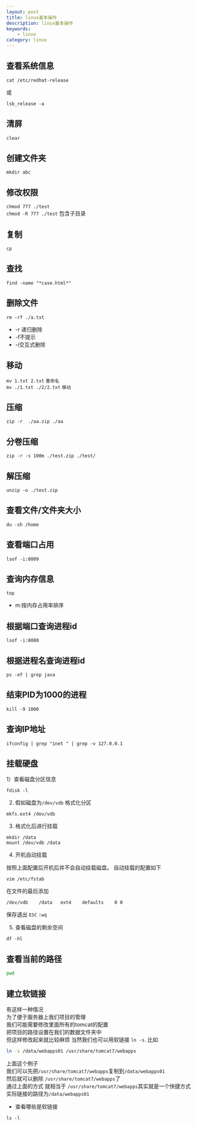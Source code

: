 ```yaml
---
layout: post
title: linux基本操作
description: linux基本操作
keywords: 
    - linux
category: linux
---
```


## 查看系统信息

`cat /etc/redhat-release`

或

`lsb_release -a`

## 清屏

`clear` 

## 创建文件夹

`mkdir abc`

## 修改权限

`chmod 777 ./test`   
`chmod -R 777 ./test`  包含子目录

## 复制

`cp` 
 
## 查找 

`find -name "*case.html*"`

## 删除文件

`rm -rf ./a.txt`  
 
- -r 递归删除
- -f不提示
- -i交互式删除  

## 移动

`mv 1.txt 2.txt` `重命名`  
`mv ./1.txt ./2/2.txt` `移动`

## 压缩

`zip -r  ./aa.zip ./aa`

## 分卷压缩  

`zip -r -s 100m ./test.zip ./test/`

## 解压缩 
 
`unzip -o ./test.zip `

## 查看文件/文件夹大小 
 
`du -sh /home`

## 查看端口占用  

`lsof -i:8009`


## 查询内存信息
`top`  

+ m:按内存占用率排序  

## 根据端口查询进程id

`lsof -i:8080`

## 根据进程名查询进程id

`ps -ef | grep java`

## 结束PID为1000的进程 
 
`kill -9 1000`

## 查询IP地址

`ifconfig | grep "inet " | grep -v 127.0.0.1`


## 挂载硬盘

1）查看磁盘分区信息

```
fdisk -l
```

2) 假如磁盘为`/dev/vdb` 格式化分区

```
mkfs.ext4 /dev/vdb
```

3) 格式化后进行挂载

```
mkdir /data
mount /dev/vdb /data
```

4) 开机自动挂载

按照上面配置后开机后并不会自动挂载磁盘。
自动挂载的配置如下

```
vim /etc/fstab
```

在文件的最后添加

```
/dev/vdb	/data	ext4	defaults	0 0 
```

保存退出 `ESC` `:wq`

5) 查看磁盘的剩余空间

```
df -hl
```

## 查看当前的路径

```bash
pwd
```

## 建立软链接

有这样一种情况  
为了便于服务器上我们项目的管理  
我们可能需要修改里面所有的tomcat的配置   
把项目的路径设置在我们的数据文件夹中  
但这样修改起来就比较麻烦 当然我们也可以用软链接 `ln -s`. 
比如

```bash
ln -s /data/webapps01 /usr/share/tomcat7/webapps
```

上面这个例子  
我们可以先把`/usr/share/tomcat7/webapps`复制到`/data/webapps01`  
然后就可以删除 `/usr/share/tomcat7/webapps`了  
通过上面的方式 就相当于 `/usr/share/tomcat7/webapps`其实就是一个快捷方式  
实际链接的路径为`/data/webapps01`


+ 查看哪些是软链接

```
ls -l
```